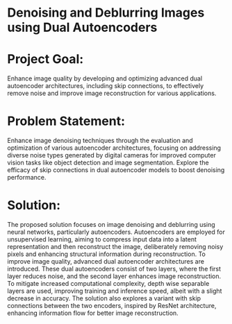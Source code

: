 # Denoising and Deblurring Images using Dual Autoencoders

# Project Goal:
Enhance image quality by developing and optimizing advanced dual autoencoder architectures, including skip connections, to effectively remove noise and improve image reconstruction for various applications.

# Problem Statement: 
Enhance image denoising techniques through the evaluation and optimization of various autoencoder architectures, focusing on addressing diverse noise types generated by digital cameras for improved computer vision tasks like object detection and image segmentation. Explore the efficacy of skip connections in dual autoencoder models to boost denoising performance.

# Solution:
The proposed solution focuses on image denoising and deblurring using neural networks, particularly autoencoders. Autoencoders are employed for unsupervised learning, aiming to compress input data into a latent representation and then reconstruct the image, deliberately removing noisy pixels and enhancing structural information during reconstruction. To improve image quality, advanced dual autoencoder architectures are introduced. These dual autoencoders consist of two layers, where the first layer reduces noise, and the second layer enhances image reconstruction. To mitigate increased computational complexity, depth wise separable layers are used, improving training and inference speed, albeit with a slight decrease in accuracy. The solution also explores a variant with skip connections between the two encoders, inspired by ResNet architecture, enhancing information flow for better image reconstruction.
